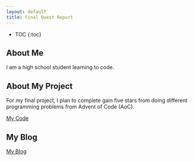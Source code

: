 ```yaml
---
layout: default
title: Final Quest Report
---
```


* TOC
{:toc}

## About Me

I am a high school student learning to code.

## About My Project

For my final project, I plan to complete gain five stars from doing different programming problems from Advent of Code (AoC).

[My Code](Advent_of_Code_Problems.ipynb)

## My Blog

[My Blog](blog.html)
